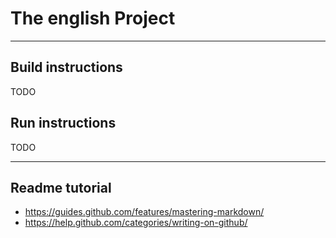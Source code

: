 # The english Project

-----------------------------------------------------------------------------------

## Build instructions

TODO

## Run instructions

TODO

-----------------------------------------------------------------------------------

## Readme tutorial

- https://guides.github.com/features/mastering-markdown/
- https://help.github.com/categories/writing-on-github/
